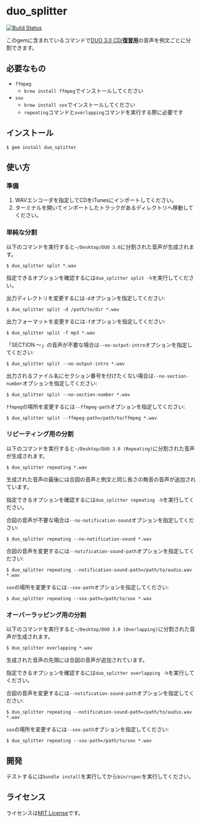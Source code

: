# duo\_splitter

[![Build Status](https://travis-ci.org/healthypackrat/duo_splitter.svg?branch=master)](https://travis-ci.org/healthypackrat/duo_splitter)

このgemに含まれているコマンドで[DUO 3.0 CD/**復習用**](https://www.amazon.co.jp/dp/4900790079)の音声を例文ごとに分割できます。

## 必要なもの

  - `ffmpeg`
      - `brew install ffmpeg`でインストールしてください
  - `sox`
      - `brew install sox`でインストールしてください
      - `repeating`コマンドと`overlapping`コマンドを実行する際に必要です

## インストール

```
$ gem install duo_splitter
```

## 使い方

### 準備

  1. WAVエンコーダを指定してCDをiTunesにインポートしてください。
  2. ターミナルを開いてインポートしたトラックがあるディレクトリへ移動してください。

### 単純な分割

以下のコマンドを実行すると`~/Desktop/DUO 3.0`に分割された音声が生成されます。

```
$ duo_splitter split *.wav
```

指定できるオプションを確認するには`duo_splitter split -h`を実行してください。

出力ディレクトリを変更するには`-d`オプションを指定してください:

```
$ duo_splitter split -d /path/to/dir *.wav
```

出力フォーマットを変更するには`-f`オプションを指定してください:

```
$ duo_splitter split -f mp3 *.wav
```

「SECTION 〜」の音声が不要な場合は`--no-output-intro`オプションを指定してください:

```
$ duo_splitter split --no-output-intro *.wav
```

出力されるファイル名にセクション番号を付けたくない場合は`--no-section-number`オプションを指定してください:

```
$ duo_splitter split --no-section-number *.wav
```

`ffmpeg`の場所を変更するには`--ffmpeg-path`オプションを指定してください:

```
$ duo_splitter split --ffmpeg-path=/path/to/ffmpeg *.wav
```

### リピーティング用の分割

以下のコマンドを実行すると`~/Desktop/DUO 3.0 (Repeating)`に分割された音声が生成されます。

```
$ duo_splitter repeating *.wav
```

生成された音声の最後には合図の音声と例文と同じ長さの無音の音声が追加されています。

指定できるオプションを確認するには`duo_splitter repeating -h`を実行してください。

合図の音声が不要な場合は`--no-notification-sound`オプションを指定してください:

```
$ duo_splitter repeating --no-notification-sound *.wav
```

合図の音声を変更するには`--notification-sound-path`オプションを指定してください:

```
$ duo_splitter repeating --notification-sound-path=/path/to/audio.wav *.wav
```

`sox`の場所を変更するには`--sox-path`オプションを指定してください:

```
$ duo_splitter repeating --sox-path=/path/to/sox *.wav
```

### オーバーラッピング用の分割

以下のコマンドを実行すると`~/Desktop/DUO 3.0 (Overlapping)`に分割された音声が生成されます。

```
$ duo_splitter overlapping *.wav
```

生成された音声の先頭には合図の音声が追加されています。

指定できるオプションを確認するには`duo_splitter overlapping -h`を実行してください。

合図の音声を変更するには`--notification-sound-path`オプションを指定してください:

```
$ duo_splitter repeating --notification-sound-path=/path/to/audio.wav *.wav
```

`sox`の場所を変更するには`--sox-path`オプションを指定してください:

```
$ duo_splitter repeating --sox-path=/path/to/sox *.wav
```

## 開発

テストするには`bundle install`を実行してから`bin/rspec`を実行してください。

## ライセンス

ライセンスは[MIT License](https://opensource.org/licenses/MIT)です。
